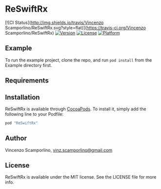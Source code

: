 # ReSwiftRx

[![CI Status](http://img.shields.io/travis/Vincenzo Scamporlino/ReSwiftRx.svg?style=flat)](https://travis-ci.org/Vincenzo Scamporlino/ReSwiftRx)
[![Version](https://img.shields.io/cocoapods/v/ReSwiftRx.svg?style=flat)](http://cocoapods.org/pods/ReSwiftRx)
[![License](https://img.shields.io/cocoapods/l/ReSwiftRx.svg?style=flat)](http://cocoapods.org/pods/ReSwiftRx)
[![Platform](https://img.shields.io/cocoapods/p/ReSwiftRx.svg?style=flat)](http://cocoapods.org/pods/ReSwiftRx)

## Example

To run the example project, clone the repo, and run `pod install` from the Example directory first.

## Requirements

## Installation

ReSwiftRx is available through [CocoaPods](http://cocoapods.org). To install
it, simply add the following line to your Podfile:

```ruby
pod "ReSwiftRx"
```

## Author

Vincenzo Scamporlino, vinz.scamporlino@gmail.com

## License

ReSwiftRx is available under the MIT license. See the LICENSE file for more info.

